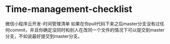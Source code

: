 # Time-management-checklist
微信小程序云开发-时间管理清单
如果在你pull代码下来之后master分支没有过任何commit，并且你确定没同时和别人在改同一个文件的情况下可以提交到master分支，不如说最好提交到master分支。
